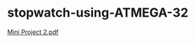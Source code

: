 # stopwatch-using-ATMEGA-32
[Mini Project 2.pdf](https://github.com/marknagy14/stopwatch-using-ATMEGA-32/files/12612328/Mini.Project.2.pdf)

